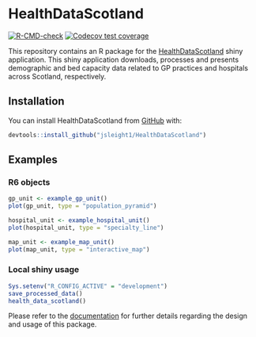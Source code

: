 
<!-- README.md is generated from README.Rmd. Please edit that file -->

# HealthDataScotland

<!-- badges: start -->

[![R-CMD-check](https://github.com/jsleight1/HealthDataScotland/actions/workflows/check-standard.yaml/badge.svg)](https://github.com/jsleight1/HealthDataScotland/actions/workflows/check-standard.yaml)
[![Codecov test
coverage](https://codecov.io/gh/jsleight1/HealthDataScotland/branch/main/graph/badge.svg)](https://app.codecov.io/gh/jsleight1/HealthDataScotland/?branch=main)
<!-- badges: end -->

This repository contains an R package for the
[HealthDataScotland](www.healthdatascotland.co.uk) shiny application.
This shiny application downloads, processes and presents demographic and
bed capacity data related to GP practices and hospitals across Scotland,
respectively.

## Installation

You can install HealthDataScotland from [GitHub](https://github.com/)
with:

``` r
devtools::install_github("jsleight1/HealthDataScotland")
```

## Examples

### R6 objects

``` r
gp_unit <- example_gp_unit()
plot(gp_unit, type = "population_pyramid")
```

``` r
hospital_unit <- example_hospital_unit()
plot(hospital_unit, type = "specialty_line")
```

``` r
map_unit <- example_map_unit()
plot(map_unit, type = "interactive_map")
```

### Local shiny usage

``` r
Sys.setenv("R_CONFIG_ACTIVE" = "development")
save_processed_data()
health_data_scotland()
```

Please refer to the
[documentation](https://jsleight1.github.io/HealthDataScotland/) for
further details regarding the design and usage of this package.
